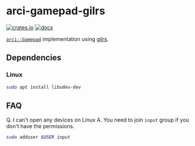 # arci-gamepad-gilrs

[![crates.io](https://img.shields.io/crates/v/arci-gamepad-gilrs.svg)](https://crates.io/crates/arci-gamepad-gilrs) [![docs](https://docs.rs/arci-gamepad-gilrs/badge.svg)](https://docs.rs/arci-gamepad-gilrs)

[`arci::Gamepad`](https://docs.rs/arci/*/arci/trait.Gamepad.html) implementation using [gilrs](https://gitlab.com/gilrs-project/gilrs).

## Dependencies

### Linux

```bash
sudo apt install libudev-dev
```

## FAQ

Q. I can't open any devices on Linux
A. You need to join `input` group if you don't have the permissions.

```bash
sudo adduser $USER input
```
